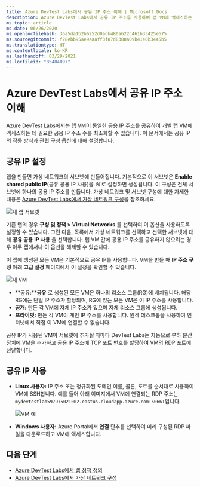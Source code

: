 ```yaml
---
title: Azure DevTest Labs에서 공유 IP 주소 이해 | Microsoft Docs
description: Azure DevTest Labs에서 공유 IP 주소를 사용하여 랩 VM에 액세스하는 데 필요한 공용 IP 주소를 최소화하는 방법에 대해 알아봅니다.
ms.topic: article
ms.date: 06/26/2020
ms.openlocfilehash: 36a5da1b2b6252d0adb480a622c461b33425e675
ms.sourcegitcommit: f28ebb95ae9aaaff3f87d8388a09b41e0b3445b5
ms.translationtype: HT
ms.contentlocale: ko-KR
ms.lasthandoff: 03/29/2021
ms.locfileid: "85484097"
---
```

# <a name="understand-shared-ip-addresses-in-azure-devtest-labs"></a>Azure DevTest Labs에서 공유 IP 주소 이해

Azure DevTest Labs에서는 랩 VM이 동일한 공용 IP 주소를 공유하여 개별 랩 VM에 액세스하는 데 필요한 공용 IP 주소 수를 최소화할 수 있습니다.  이 문서에서는 공유 IP의 작동 방식과 관련 구성 옵션에 대해 설명합니다.

## <a name="shared-ip-setting"></a>공유 IP 설정

랩을 만들면 가상 네트워크의 서브넷에 만들어집니다.  기본적으로 이 서브넷은 **Enable shared public IP**(공유 공용 IP 사용)을 *예* 로 설정하면 생성됩니다.  이 구성은 전체 서브넷에 하나의 공용 IP 주소를 만듭니다.  가상 네트워크 및 서브넷 구성에 대한 자세한 내용은 [Azure DevTest Labs에서 가상 네트워크 구성](devtest-lab-configure-vnet.md)을 참조하세요.

![새 랩 서브넷](media/devtest-lab-shared-ip/lab-subnet.png)

기존 랩의 경우 **구성 및 정책 > Virtual Networks** 를 선택하여 이 옵션을 사용하도록 설정할 수 있습니다. 그런 다음, 목록에서 가상 네트워크를 선택하고 선택한 서브넷에 대해 **공유 공용 IP 사용** 을 선택합니다. 랩 VM 간에 공용 IP 주소를 공유하지 않으려는 경우 아무 랩에서나 이 옵션을 해제할 수 있습니다.

이 랩에 생성된 모든 VM은 기본적으로 공유 IP를 사용합니다.  VM을 만들 때 **IP 주소 구성** 아래 **고급 설정** 페이지에서 이 설정을 확인할 수 있습니다.

![새 VM](media/devtest-lab-shared-ip/new-vm.png)

- **공유:****공유** 로 생성된 모든 VM은 하나의 리소스 그룹(RG)에 배치됩니다. 해당 RG에는 단일 IP 주소가 할당되며, RG에 있는 모든 VM은 이 IP 주소를 사용합니다.
- **공개:** 만든 각 VM에 자체 IP 주소가 있으며 자체 리소스 그룹에 생성됩니다.
- **프라이빗:** 만든 각 VM이 개인 IP 주소를 사용합니다. 원격 데스크톱을 사용하여 인터넷에서 직접 이 VM에 연결할 수 없습니다.

공유 IP가 사용된 VM이 서브넷에 추가될 때마다 DevTest Labs는 자동으로 부하 분산 장치에 VM을 추가하고 공용 IP 주소에 TCP 포트 번호를 할당하여 VM의 RDP 포트에 전달합니다.  

## <a name="using-the-shared-ip"></a>공유 IP 사용

- **Linux 사용자:** IP 주소 또는 정규화된 도메인 이름, 콜론, 포트를 순서대로 사용하여 VM에 SSH합니다. 예를 들어 아래 이미지에서 VM에 연결되는 RDP 주소는 `mydevtestlab597975021002.eastus.cloudapp.azure.com:50661`입니다.

  ![VM 예](media/devtest-lab-shared-ip/vm-info.png)

- **Windows 사용자:** Azure Portal에서 **연결** 단추를 선택하여 미리 구성된 RDP 파일을 다운로드하고 VM에 액세스합니다.

## <a name="next-steps"></a>다음 단계

* [Azure DevTest Labs에서 랩 정책 정의](devtest-lab-set-lab-policy.md)
* [Azure DevTest Labs에서 가상 네트워크 구성](devtest-lab-configure-vnet.md)






